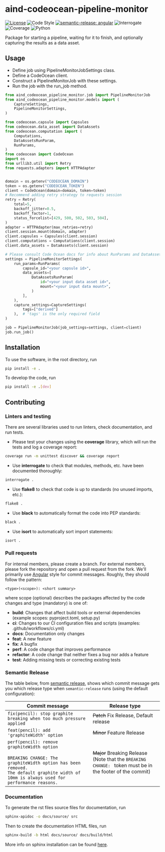 # aind-codeocean-pipeline-monitor

[![License](https://img.shields.io/badge/license-MIT-brightgreen)](LICENSE)
![Code Style](https://img.shields.io/badge/code%20style-black-black)
[![semantic-release: angular](https://img.shields.io/badge/semantic--release-angular-e10079?logo=semantic-release)](https://github.com/semantic-release/semantic-release)
![Interrogate](https://img.shields.io/badge/interrogate-100.0%25-brightgreen)
![Coverage](https://img.shields.io/badge/coverage-100%25-brightgreen?logo=codecov)
![Python](https://img.shields.io/badge/python->=3.9-blue?logo=python)

Package for starting a pipeline, waiting for it to finish, and optionally capturing the results as a data asset.

## Usage
- Define job using PipelineMonitorJobSettings class.
- Define a CodeOcean client.
- Construct a PipelineMonitorJob with these settings.
- Run the job with the run_job method.

```python
from aind_codeocean_pipeline_monitor.job import PipelineMonitorJob
from aind_codeocean_pipeline_monitor.models import (
    CaptureSettings,
    PipelineMonitorSettings,
)

from codeocean.capsule import Capsules
from codeocean.data_asset import DataAssets
from codeocean.computation import (
    Computations,
    DataAssetsRunParam,
    RunParams,
)
from codeocean import CodeOcean
import os
from urllib3.util import Retry
from requests.adapters import HTTPAdapter


domain = os.getenv("CODEOCEAN_DOMAIN")
token = os.getenv("CODEOCEAN_TOKEN")
client = CodeOcean(domain=domain, token=token)
# Recommend adding retry strategy to requests session
retry = Retry(
    total=5,
    backoff_jitter=0.5,
    backoff_factor=1,
    status_forcelist=[429, 500, 502, 503, 504],
)
adapter = HTTPAdapter(max_retries=retry)
client.session.mount(domain, adapter)
client.capsules = Capsules(client.session)
client.computations = Computations(client.session)
client.data_assets = DataAssets(client.session)

# Please consult Code Ocean docs for info about RunParams and DataAssetParams
settings = PipelineMonitorSettings(
    run_params=RunParams(
        capsule_id="<your capsule id>",
        data_assets=[
            DataAssetsRunParam(
                id="<your input data asset id>",
                mount="<your input data mount>",
            )
        ],
    ),
    capture_settings=CaptureSettings(
        tags=["derived"]
    ),  # 'tags' is the only required field
)

job = PipelineMonitorJob(job_settings=settings, client=client)
job.run_job()
```


## Installation
To use the software, in the root directory, run
```bash
pip install -e .
```

To develop the code, run
```bash
pip install -e .[dev]
```

## Contributing

### Linters and testing

There are several libraries used to run linters, check documentation, and run tests.

- Please test your changes using the **coverage** library, which will run the tests and log a coverage report:

```bash
coverage run -m unittest discover && coverage report
```

- Use **interrogate** to check that modules, methods, etc. have been documented thoroughly:

```bash
interrogate .
```

- Use **flake8** to check that code is up to standards (no unused imports, etc.):
```bash
flake8 .
```

- Use **black** to automatically format the code into PEP standards:
```bash
black .
```

- Use **isort** to automatically sort import statements:
```bash
isort .
```

### Pull requests

For internal members, please create a branch. For external members, please fork the repository and open a pull request from the fork. We'll primarily use [Angular](https://github.com/angular/angular/blob/main/CONTRIBUTING.md#commit) style for commit messages. Roughly, they should follow the pattern:
```text
<type>(<scope>): <short summary>
```

where scope (optional) describes the packages affected by the code changes and type (mandatory) is one of:

- **build**: Changes that affect build tools or external dependencies (example scopes: pyproject.toml, setup.py)
- **ci**: Changes to our CI configuration files and scripts (examples: .github/workflows/ci.yml)
- **docs**: Documentation only changes
- **feat**: A new feature
- **fix**: A bugfix
- **perf**: A code change that improves performance
- **refactor**: A code change that neither fixes a bug nor adds a feature
- **test**: Adding missing tests or correcting existing tests

### Semantic Release

The table below, from [semantic release](https://github.com/semantic-release/semantic-release), shows which commit message gets you which release type when `semantic-release` runs (using the default configuration):

| Commit message                                                                                                                                                                                   | Release type                                                                                                    |
| ------------------------------------------------------------------------------------------------------------------------------------------------------------------------------------------------ | --------------------------------------------------------------------------------------------------------------- |
| `fix(pencil): stop graphite breaking when too much pressure applied`                                                                                                                             | ~~Patch~~ Fix Release, Default release                                                                          |
| `feat(pencil): add 'graphiteWidth' option`                                                                                                                                                       | ~~Minor~~ Feature Release                                                                                       |
| `perf(pencil): remove graphiteWidth option`<br><br>`BREAKING CHANGE: The graphiteWidth option has been removed.`<br>`The default graphite width of 10mm is always used for performance reasons.` | ~~Major~~ Breaking Release <br /> (Note that the `BREAKING CHANGE: ` token must be in the footer of the commit) |

### Documentation
To generate the rst files source files for documentation, run
```bash
sphinx-apidoc -o docs/source/ src
```
Then to create the documentation HTML files, run
```bash
sphinx-build -b html docs/source/ docs/build/html
```
More info on sphinx installation can be found [here](https://www.sphinx-doc.org/en/master/usage/installation.html).
